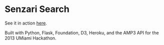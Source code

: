 # Senzari Search

See it in action [here](http://fathomless-citadel-1335.herokuapp.com/).

Built with Python, Flask, Foundation, D3, Heroku, and the AMP3 API for the 2013 UMiami Hackathon.
